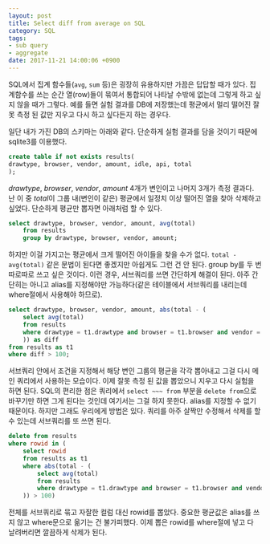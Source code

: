 ```yaml
---
layout: post
title: Select diff from average on SQL
category: SQL
tags:
- sub query
- aggregate
date: 2017-11-21 14:00:06 +0900
---
```


SQL에서 집계 함수들(`avg`, `sum` 등)은 굉장히 유용하지만 가끔은 답답할 때가 있다. 집계함수를 쓰는 순간 열(row)들이 묶여서 통합되어 나타날 수밖에 없는데 그렇게 하고 싶지 않을 때가 그렇다. 예를 들면 실험 결과를 DB에 저장했는데 평균에서 멀리 떨어진 잘못 측정 된 값만 지우고 다시 하고 싶다든지 하는 경우다.

일단 내가 가진 DB의 스키마는 아래와 같다. 단순하게 실험 결과를 담을 것이기 때문에 sqlite3를 이용했다.

```sql
create table if not exists results(
drawtype, browser, vendor, amount, idle, api, total
);
```

_drawtype_, _browser_, _vendor_, _amount_ 4개가 변인이고 나머지 3개가 측정 결과다. 난 이 중 *total*이 그룹 내(변인이 같은) 평균에서 일정치 이상 떨어진 열을 찾아 삭제하고 싶었다. 단순하게 평균만 뽑자면 아래처럼 할 수 있다.

```sql
select drawtype, browser, vendor, amount, avg(total)
    from results
    group by drawtype, browser, vendor, amount;
```

하지만 이걸 가지고는 평균에서 크게 떨어진 아이들을 찾을 수가 없다. `total - avg(total)` 같은 문법이 된다면 좋겠지만 아쉽게도 그런 건 안 된다. group by를 두 번 따로따로 쓰고 싶은 것이다.
이런 경우, 서브쿼리를 쓰면 간단하게 해결이 된다. 아주 간단히는 아니고 alias를 지정해야만 가능하다(같은 테이블에서 서브쿼리를 내리는데 where절에서 사용해야 하므로).

```sql
select drawtype, browser, vendor, amount, abs(total - (
    select avg(total)
    from results
    where drawtype = t1.drawtype and browser = t1.browser and vendor = t1.vendor and amount = t1.amount
    )) as diff
from results as t1
where diff > 100;
```

서브쿼리 안에서 조건을 지정해서 해당 변인 그룹의 평균을 각각 뽑아내고 그걸 다시 메인 쿼리에서 사용하는 모습이다. 이제 잘못 측정 된 값을 뽑았으니 지우고 다시 실험을 하면 된다. SQL의 편리한 점은 쿼리에서 `select ~~~ from` 부분을 `delete from`으로 바꾸기만 하면 그게 된다는 것인데 여기서는 그걸 하지 못한다. alias를 지정할 수 없기 때문이다.
하지만 그래도 우리에게 방법은 있다. 쿼리를 아주 살짝만 수정해서 삭제를 할 수 있는데 서브쿼리를 또 쓰면 된다.

```sql
delete from results
where rowid in (
    select rowid
    from results as t1
    where abs(total - (
        select avg(total)
        from results
        where drawtype = t1.drawtype and browser = t1.browser and vendor = t1.vendor and amount = t1.amount
    )) > 100)
```

전체를 서브쿼리로 묶고 자잘한 컬럼 대신 rowid를 뽑았다. 중요한 평균값은 alias를 쓰지 않고 where문으로 옮기는 건 불가피했다. 이제 뽑은 rowid를 where절에 넣고 다 날려버리면 깔끔하게 삭제가 된다.
